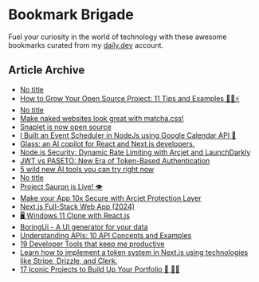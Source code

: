 # Bookmark Brigade
Fuel your curiosity in the world of technology with these awesome bookmarks curated from my [daily.dev](https://app.daily.dev/Anmol-Baranwal) account.

## Article Archive

<!-- DAILY-DEV-BOOKMARKS:START -->
- [No title](https://app.daily.dev/posts/IK0wDJ8sz?utm_source=rss&utm_medium=bookmarks&utm_campaign=iWZFqWGzJuZ3TMf4ZW9aZ)
- [How to Grow Your Open Source Project: 11 Tips and Examples 🎯🎁⚡](https://app.daily.dev/posts/PlThfdBgr?utm_source=rss&utm_medium=bookmarks&utm_campaign=iWZFqWGzJuZ3TMf4ZW9aZ)
- [No title](https://app.daily.dev/posts/DQZSANTRB?utm_source=rss&utm_medium=bookmarks&utm_campaign=iWZFqWGzJuZ3TMf4ZW9aZ)
- [Make naked websites look great with matcha.css!](https://app.daily.dev/posts/1AemgfJ0A?utm_source=rss&utm_medium=bookmarks&utm_campaign=iWZFqWGzJuZ3TMf4ZW9aZ)
- [Snaplet is now open source](https://app.daily.dev/posts/kQiuS9Li5?utm_source=rss&utm_medium=bookmarks&utm_campaign=iWZFqWGzJuZ3TMf4ZW9aZ)
- [I Built an Event Scheduler in NodeJs using Google Calendar API 🚀](https://app.daily.dev/posts/IsKHc6M3d?utm_source=rss&utm_medium=bookmarks&utm_campaign=iWZFqWGzJuZ3TMf4ZW9aZ)
- [Glass: an AI copilot for React and Next.js developers.](https://app.daily.dev/posts/NzaTNGH7O?utm_source=rss&utm_medium=bookmarks&utm_campaign=iWZFqWGzJuZ3TMf4ZW9aZ)
- [Node.js Security: Dynamic Rate Limiting with Arcjet and LaunchDarkly](https://app.daily.dev/posts/anhb7CVJl?utm_source=rss&utm_medium=bookmarks&utm_campaign=iWZFqWGzJuZ3TMf4ZW9aZ)
- [JWT vs PASETO: New Era of Token-Based Authentication](https://app.daily.dev/posts/tO2oBjXXo?utm_source=rss&utm_medium=bookmarks&utm_campaign=iWZFqWGzJuZ3TMf4ZW9aZ)
- [5 wild new AI tools you can try right now](https://app.daily.dev/posts/ervIGGz8x?utm_source=rss&utm_medium=bookmarks&utm_campaign=iWZFqWGzJuZ3TMf4ZW9aZ)
- [No title](https://app.daily.dev/posts/pVF3BLpTW?utm_source=rss&utm_medium=bookmarks&utm_campaign=iWZFqWGzJuZ3TMf4ZW9aZ)
- [Project Sauron is Live! 👁️](https://app.daily.dev/posts/dapnunv8o?utm_source=rss&utm_medium=bookmarks&utm_campaign=iWZFqWGzJuZ3TMf4ZW9aZ)
- [Make your App 10x Secure with Arcjet Protection Layer](https://app.daily.dev/posts/j3XvwOdRg?utm_source=rss&utm_medium=bookmarks&utm_campaign=iWZFqWGzJuZ3TMf4ZW9aZ)
- [Next.js Full-Stack Web App &lpar;2024&rpar;](https://app.daily.dev/posts/49kjp9ZaG?utm_source=rss&utm_medium=bookmarks&utm_campaign=iWZFqWGzJuZ3TMf4ZW9aZ)
- [🖥️ Windows 11 Clone with React.js](https://app.daily.dev/posts/W5cH8gMJE?utm_source=rss&utm_medium=bookmarks&utm_campaign=iWZFqWGzJuZ3TMf4ZW9aZ)
- [BoringUi - A UI generator for your data](https://app.daily.dev/posts/3c0XRs1YL?utm_source=rss&utm_medium=bookmarks&utm_campaign=iWZFqWGzJuZ3TMf4ZW9aZ)
- [Understanding APIs: 10 API Concepts and Examples](https://app.daily.dev/posts/ZekPzoWwk?utm_source=rss&utm_medium=bookmarks&utm_campaign=iWZFqWGzJuZ3TMf4ZW9aZ)
- [19 Developer Tools that keep me productive](https://app.daily.dev/posts/qVXjIBwi4?utm_source=rss&utm_medium=bookmarks&utm_campaign=iWZFqWGzJuZ3TMf4ZW9aZ)
- [Learn how to implement a token system in Next.js using technologies like Stripe, Drizzle, and Clerk.](https://app.daily.dev/posts/Xu3l6Ggq9?utm_source=rss&utm_medium=bookmarks&utm_campaign=iWZFqWGzJuZ3TMf4ZW9aZ)
- [17 Iconic Projects to Build Up Your Portfolio 💼 🚀🦾](https://app.daily.dev/posts/wGtlyn5fG?utm_source=rss&utm_medium=bookmarks&utm_campaign=iWZFqWGzJuZ3TMf4ZW9aZ)
<!-- DAILY-DEV-BOOKMARKS:END -->
